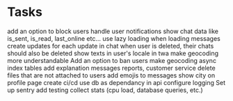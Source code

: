 # Tasks

add an option to block users
handle user notifications
show chat data like is_sent, is_read, last_online etc...
use lazy loading when loading messages
create updates for each update in chat
when user is deleted, their chats should also be deleted
show texts in user's locale in twa
make geocoding more understandable
Add an option to ban users
make geocoding async
index tables
add explanation messages
reports, customer service
delete files that are not attached to users
add emojis to messages
show city on profile page
create ci/cd
use db as dependancy in api
configure logging
Set up sentry
add testing
collect stats (cpu load, database queries, etc.)
